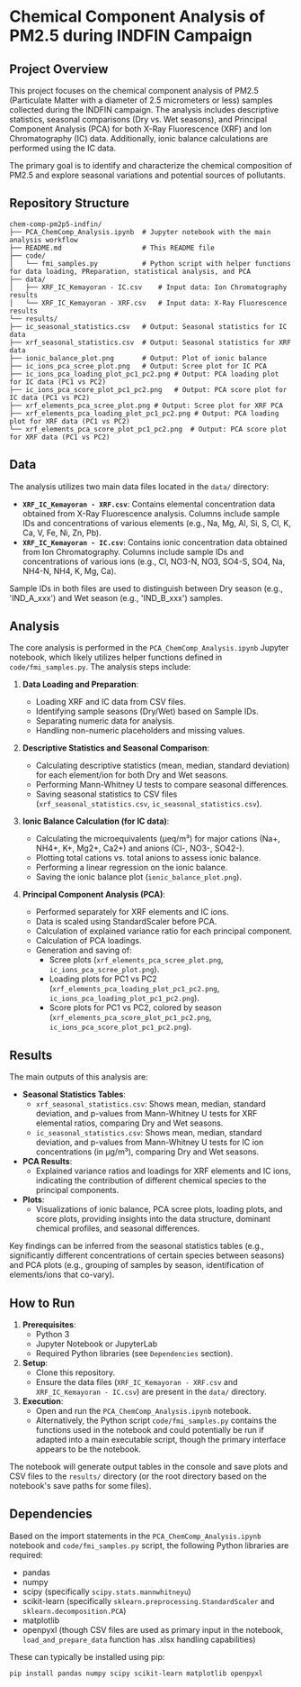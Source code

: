 # Chemical Component Analysis of PM2.5 during INDFIN Campaign

## Project Overview

This project focuses on the chemical component analysis of PM2.5 (Particulate Matter with a diameter of 2.5 micrometers or less) samples collected during the INDFIN campaign. The analysis includes descriptive statistics, seasonal comparisons (Dry vs. Wet seasons), and Principal Component Analysis (PCA) for both X-Ray Fluorescence (XRF) and Ion Chromatography (IC) data. Additionally, ionic balance calculations are performed using the IC data.

The primary goal is to identify and characterize the chemical composition of PM2.5 and explore seasonal variations and potential sources of pollutants.

## Repository Structure
```
chem-comp-pm2p5-indfin/
├── PCA_ChemComp_Analysis.ipynb  # Jupyter notebook with the main analysis workflow
├── README.md                    # This README file
├── code/
│   └── fmi_samples.py           # Python script with helper functions for data loading, PReparation, statistical analysis, and PCA
├── data/
│   ├── XRF_IC_Kemayoran - IC.csv    # Input data: Ion Chromatography results
│   └── XRF_IC_Kemayoran - XRF.csv   # Input data: X-Ray Fluorescence results
└── results/
├── ic_seasonal_statistics.csv   # Output: Seasonal statistics for IC data
├── xrf_seasonal_statistics.csv  # Output: Seasonal statistics for XRF data
├── ionic_balance_plot.png       # Output: Plot of ionic balance
├── ic_ions_pca_scree_plot.png   # Output: Scree plot for IC PCA
├── ic_ions_pca_loading_plot_pc1_pc2.png # Output: PCA loading plot for IC data (PC1 vs PC2)
├── ic_ions_pca_score_plot_pc1_pc2.png   # Output: PCA score plot for IC data (PC1 vs PC2)
├── xrf_elements_pca_scree_plot.png # Output: Scree plot for XRF PCA
├── xrf_elements_pca_loading_plot_pc1_pc2.png # Output: PCA loading plot for XRF data (PC1 vs PC2)
└── xrf_elements_pca_score_plot_pc1_pc2.png  # Output: PCA score plot for XRF data (PC1 vs PC2)
```
## Data

The analysis utilizes two main data files located in the `data/` directory:

* **`XRF_IC_Kemayoran - XRF.csv`**: Contains elemental concentration data obtained from X-Ray Fluorescence analysis. Columns include sample IDs and concentrations of various elements (e.g., Na, Mg, Al, Si, S, Cl, K, Ca, V, Fe, Ni, Zn, Pb).
* **`XRF_IC_Kemayoran - IC.csv`**: Contains ionic concentration data obtained from Ion Chromatography. Columns include sample IDs and concentrations of various ions (e.g., Cl, NO3-N, NO3, SO4-S, SO4, Na, NH4-N, NH4, K, Mg, Ca).

Sample IDs in both files are used to distinguish between Dry season (e.g., 'IND_A_xxx') and Wet season (e.g., 'IND_B_xxx') samples.

## Analysis

The core analysis is performed in the `PCA_ChemComp_Analysis.ipynb` Jupyter notebook, which likely utilizes helper functions defined in `code/fmi_samples.py`. The analysis steps include:

1.  **Data Loading and Preparation**:
    * Loading XRF and IC data from CSV files.
    * Identifying sample seasons (Dry/Wet) based on Sample IDs.
    * Separating numeric data for analysis.
    * Handling non-numeric placeholders and missing values.

2.  **Descriptive Statistics and Seasonal Comparison**:
    * Calculating descriptive statistics (mean, median, standard deviation) for each element/ion for both Dry and Wet seasons.
    * Performing Mann-Whitney U tests to compare seasonal differences.
    * Saving seasonal statistics to CSV files (`xrf_seasonal_statistics.csv`, `ic_seasonal_statistics.csv`).

3.  **Ionic Balance Calculation (for IC data)**:
    * Calculating the microequivalents (µeq/m³) for major cations (Na+, NH4+, K+, Mg2+, Ca2+) and anions (Cl-, NO3-, SO42-).
    * Plotting total cations vs. total anions to assess ionic balance.
    * Performing a linear regression on the ionic balance.
    * Saving the ionic balance plot (`ionic_balance_plot.png`).

4.  **Principal Component Analysis (PCA)**:
    * Performed separately for XRF elements and IC ions.
    * Data is scaled using StandardScaler before PCA.
    * Calculation of explained variance ratio for each principal component.
    * Calculation of PCA loadings.
    * Generation and saving of:
        * Scree plots (`xrf_elements_pca_scree_plot.png`, `ic_ions_pca_scree_plot.png`).
        * Loading plots for PC1 vs PC2 (`xrf_elements_pca_loading_plot_pc1_pc2.png`, `ic_ions_pca_loading_plot_pc1_pc2.png`).
        * Score plots for PC1 vs PC2, colored by season (`xrf_elements_pca_score_plot_pc1_pc2.png`, `ic_ions_pca_score_plot_pc1_pc2.png`).

## Results

The main outputs of this analysis are:

* **Seasonal Statistics Tables**:
    * `xrf_seasonal_statistics.csv`: Shows mean, median, standard deviation, and p-values from Mann-Whitney U tests for XRF elemental ratios, comparing Dry and Wet seasons.
    * `ic_seasonal_statistics.csv`: Shows mean, median, standard deviation, and p-values from Mann-Whitney U tests for IC ion concentrations (in µg/m³), comparing Dry and Wet seasons.
* **PCA Results**:
    * Explained variance ratios and loadings for XRF elements and IC ions, indicating the contribution of different chemical species to the principal components.
* **Plots**:
    * Visualizations of ionic balance, PCA scree plots, loading plots, and score plots, providing insights into the data structure, dominant chemical profiles, and seasonal differences.

Key findings can be inferred from the seasonal statistics tables (e.g., significantly different concentrations of certain species between seasons) and PCA plots (e.g., grouping of samples by season, identification of elements/ions that co-vary).

## How to Run

1.  **Prerequisites**:
    * Python 3
    * Jupyter Notebook or JupyterLab
    * Required Python libraries (see `Dependencies` section).
2.  **Setup**:
    * Clone this repository.
    * Ensure the data files (`XRF_IC_Kemayoran - XRF.csv` and `XRF_IC_Kemayoran - IC.csv`) are present in the `data/` directory.
3.  **Execution**:
    * Open and run the `PCA_ChemComp_Analysis.ipynb` notebook.
    * Alternatively, the Python script `code/fmi_samples.py` contains the functions used in the notebook and could potentially be run if adapted into a main executable script, though the primary interface appears to be the notebook.

The notebook will generate output tables in the console and save plots and CSV files to the `results/` directory (or the root directory based on the notebook's save paths for some files).

## Dependencies

Based on the import statements in the `PCA_ChemComp_Analysis.ipynb` notebook and `code/fmi_samples.py` script, the following Python libraries are required:

* pandas
* numpy
* scipy (specifically `scipy.stats.mannwhitneyu`)
* scikit-learn (specifically `sklearn.preprocessing.StandardScaler` and `sklearn.decomposition.PCA`)
* matplotlib
* openpyxl (though CSV files are used as primary input in the notebook, `load_and_prepare_data` function has .xlsx handling capabilities)

These can typically be installed using pip:
```bash
pip install pandas numpy scipy scikit-learn matplotlib openpyxl
